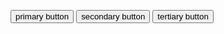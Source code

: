 <button class="au-btn au-btn--block js-focus-me">primary button</button>
<button class="au-btn au-btn--block au-btn--secondary js-focus-me">secondary button</button>
<button class="au-btn au-btn--block au-btn--tertiary js-focus-me">tertiary button</button>
